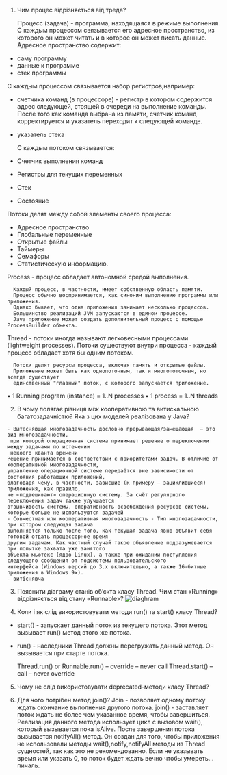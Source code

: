 
  1. Чим процес відрізняється від треда?

     Процесс (задача) - программа, находящаяся в режиме выполнения.
С каждым процессом связывается его адресное пространство, из которого он может читать
и в которое он может писать данные.
Адресное пространство содержит:
  - саму программу
  - данные к программе
  - стек программы

С каждым процессом связывается набор регистров,например:
  - счетчика команд (в процессоре) - регистр в котором содержится адрес следующей,
  стоящей в очереди на выполнение команды. После того как команда выбрана из памяти, 
  счетчик команд корректируется и указатель переходит к следующей команде.
  - указатель стека

     С каждым потоком связывается:
  - Счетчик выполнения команд
  - Регистры для текущих переменных
  - Стек
  - Состояние 

Потоки делят между собой элементы своего процесса:
  - Адресное пространство
  - Глобальные переменные
  - Открытые файлы
  - Таймеры
  - Семафоры
  - Статистическую информацию.



  Process - процесс обладает автономной средой выполнения.

      Каждый процесс, в частности, имеет собственную область памяти.
      Процесс обычно воспринимается, как синоним выполнению программы или приложения. 
      Однако бывает, что одна приложения занимает несколько процессов.
      Большинство реализаций JVM запускаются в едином процессе.
      Java приложение может создать дополнительный процесс с помощью ProcessBuilder объекта.

  Thread - потоки иногда называют легковесными процессами (lightweight processes). 
  Потоки существуют внутри процесса - каждый процесс обладает хотя бы одним потоком.

      Потоки делят ресурсы процесса, включая память и открытые файлы.
      Приложение может быть как однопоточным, так и многопоточным, но всегда существует 
      единственный "главный" поток, с которого запускается приложение.

• 1 Running program (instance) = 1..N processes
• 1 process = 1..N threads


  2. В чому полягає різниця між кооперативною та витискальною багатозадачністю? 
  Яка з цих моделей реалізована у Java?

    - Вытесняющая многозадачность дословно прерывающая/замещающая  — это вид многозадачности, 
     при которой операционная система принимает решение о переключении между задачами по истечении
     некоего кванта времени
    Решение принимается в соответствии с приоритетами задач. В отличие от кооперативной многозадачности,
    управление операционной системе передаётся вне зависимости от состояния работающих приложений, 
    благодаря чему, в частности, зависшие (к примеру — зациклившиеся) приложения, как правило,
    не «подвешивают» операционную систему. За счёт регулярного переключения задач также улучшается
    отзывчивость системы, оперативность освобождения ресурсов системы, которые больше не используются задачей
    - Совместная или кооперативная многозадачность - Тип многозадачности, при котором следующая задача
    выполняется только после того, как текущая задача явно объявит себя готовой отдать процессорное время
    другим задачам. Как частный случай такое объявление подразумевается при попытке захвата уже занятого
    объекта мьютекс (ядро Linux), а также при ожидании поступления следующего сообщения от подсистемы пользовательского
    интерфейса (Windows версий до 3.x включительно, а также 16-битные приложения в Windows 9x). 
    - витісняюча
  3. Пояснити діаграму станів об’єкта класу Thread. Чим стан «Running» відрізняється від стану «Runnable»?
  ![diaghram](https://github.com/nicknema/essentials-Of-Programming/blob/master/dia1QAsem2lab6.png)
  
  4. Коли і як слід використовувати методи run() та start() класу Thread?    
  - start() - запускает данный поток из текущего потока.
      Этот метод вызывает run() метод этого же потока.
  - run() - наследники Thread должны перегружать данный метод. Он вызывается при старте потока.

    Thread.run() or Runnable.run()
    – override
    – never call
    Thread.start()
    – call
    – never override


  5. Чому не слід використовувати deprecated-методи класу Thread?

  6. Для чого потрібен метод join()?
  Join - позволяет одному потоку ждать окончание выполнения другого потока.
  join() - заставляет поток ждать не более чем указанное время, чтобы завершиться.
    Реализация данного метода использует цикл с вызовом wait(), который вызывается пока isAlive. 
    После завершения потока вызывается notifyAll() метод.
    Он создан для того, чтобы приложения не использовали методы wait(),notify,notifyAll методы
    из Thread сущностей, так как это не рекомендованно.
    Если не указывать время или указать 0, то поток будет ждать вечно чтобы умереть... пичаль.

